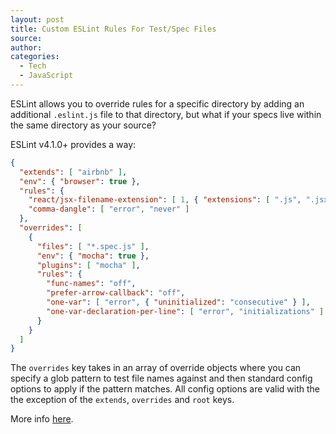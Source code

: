 ```yaml
---
layout: post
title: Custom ESLint Rules For Test/Spec Files
source: 
author: 
categories:
  - Tech
  - JavaScript
---
```


ESLint allows you to override rules for a specific directory by adding an additional `.eslint.js` file to that directory, but what if your specs live within the same directory as your source?

ESLint v4.1.0+ provides a way:

```json
{
  "extends": [ "airbnb" ],
  "env": { "browser": true },
  "rules": {
    "react/jsx-filename-extension": [ 1, { "extensions": [ ".js", ".jsx" ] } ],
    "comma-dangle": [ "error", "never" ]
  },
  "overrides": [
    {
      "files": [ "*.spec.js" ],
      "env": { "mocha": true },
      "plugins": [ "mocha" ],
      "rules": {
        "func-names": "off",
        "prefer-arrow-callback": "off",
        "one-var": [ "error", { "uninitialized": "consecutive" } ],
        "one-var-declaration-per-line": [ "error", "initializations" ]
      }
    }
  ]
}
```

The `overrides` key takes in an array of override objects where you can specify a glob pattern to test file names against and then standard config options to apply if the pattern matches. All config options are valid with the the exception of the `extends`, `overrides` and `root` keys.

More info [here](https://eslint.org/docs/user-guide/configuring#configuration-based-on-glob-patterns).
